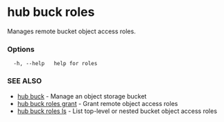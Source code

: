 # hub buck roles

Manages remote bucket object access roles.

### Options

```
  -h, --help   help for roles
```

### SEE ALSO

* [hub buck](hub_buck.md)	 - Manage an object storage bucket
* [hub buck roles grant](hub_buck_roles_grant.md)	 - Grant remote object access roles
* [hub buck roles ls](hub_buck_roles_ls.md)	 - List top-level or nested bucket object access roles
